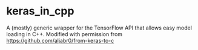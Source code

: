 # keras_in_cpp
A (mostly) generic wrapper for the TensorFlow API that allows easy model loading in C++. Modified with permission from https://github.com/aljabr0/from-keras-to-c
